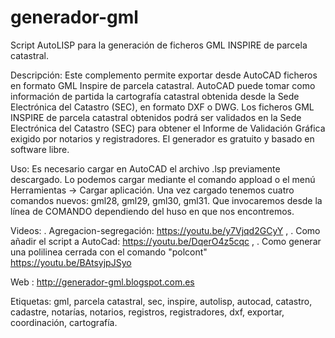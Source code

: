 # generador-gml
Script AutoLISP para la generación de ficheros GML INSPIRE de parcela catastral.

Descripción: Este complemento permite exportar desde AutoCAD ficheros en formato GML Inspire de parcela catastral. AutoCAD puede tomar como información de partida la cartografía catastral obtenida desde la Sede Electrónica del Catastro (SEC), en formato DXF o DWG. Los ficheros GML INSPIRE de parcela catastral obtenidos podrá ser validados en la Sede Electrónica del Catastro (SEC) para obtener el Informe de Validación Gráfica exigido por notarios y registradores. El generador es gratuito y basado en software libre.

Uso: Es necesario cargar en AutoCAD el archivo .lsp previamente descargado. Lo podemos cargar mediante el comando appload o el menú Herramientas -> Cargar aplicación. 
Una vez cargado tenemos cuatro comandos nuevos: gml28, gml29, gml30, gml31. Que invocaremos desde la línea de COMANDO dependiendo del huso en que nos encontremos. 

Videos: 
  . Agregacion-segregación: https://youtu.be/y7Vjqd2GCyY , 
  . Como añadir el script a AutoCad: https://youtu.be/DqerO4z5cqc , 
  . Como generar una polilinea cerrada con el comando "polcont" https://youtu.be/BAtsyjpJSyo

Web : http://generador-gml.blogspot.com.es

Etiquetas: gml, parcela catastral, sec, inspire, autolisp, autocad, catastro, cadastre, notarías, notarios, registros, registradores, dxf, exportar, coordinación, cartografía.
